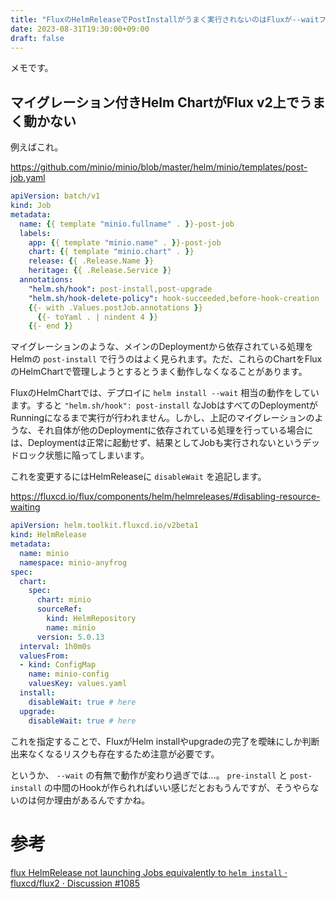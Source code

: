 ```yaml
---
title: "FluxのHelmReleaseでPostInstallがうまく実行されないのはFluxが--waitフラグを付けてるから"
date: 2023-08-31T19:30:00+09:00
draft: false
---
```


メモです。

## マイグレーション付きHelm ChartがFlux v2上でうまく動かない

例えばこれ。

https://github.com/minio/minio/blob/master/helm/minio/templates/post-job.yaml

```yaml
apiVersion: batch/v1
kind: Job
metadata:
  name: {{ template "minio.fullname" . }}-post-job
  labels:
    app: {{ template "minio.name" . }}-post-job
    chart: {{ template "minio.chart" . }}
    release: {{ .Release.Name }}
    heritage: {{ .Release.Service }}
  annotations:
    "helm.sh/hook": post-install,post-upgrade
    "helm.sh/hook-delete-policy": hook-succeeded,before-hook-creation
    {{- with .Values.postJob.annotations }}
      {{- toYaml . | nindent 4 }}
    {{- end }}
```

マイグレーションのような、メインのDeploymentから依存されている処理をHelmの `post-install` で行うのはよく見られます。ただ、これらのChartをFluxのHelmChartで管理しようとするとうまく動作しなくなることがあります。

FluxのHelmChartでは、デプロイに `helm install --wait` 相当の動作をしています。すると `"helm.sh/hook": post-install` なJobはすべてのDeploymentがRunningになるまで実行が行われません。しかし、上記のマイグレーションのような、それ自体が他のDeploymentに依存されている処理を行っている場合には、Deploymentは正常に起動せず、結果としてJobも実行されないというデッドロック状態に陥ってしまいます。

これを変更するにはHelmReleaseに `disableWait` を追記します。

https://fluxcd.io/flux/components/helm/helmreleases/#disabling-resource-waiting

```yaml
apiVersion: helm.toolkit.fluxcd.io/v2beta1
kind: HelmRelease
metadata:
  name: minio
  namespace: minio-anyfrog
spec:
  chart:
    spec:
      chart: minio
      sourceRef:
        kind: HelmRepository
        name: minio
      version: 5.0.13
  interval: 1h0m0s
  valuesFrom:
  - kind: ConfigMap
    name: minio-config
    valuesKey: values.yaml
  install:
    disableWait: true # here
  upgrade:
    disableWait: true # here
```

これを指定することで、FluxがHelm installやupgradeの完了を曖昧にしか判断出来なくなるリスクも存在するため注意が必要です。

というか、 `--wait` の有無で動作が変わり過ぎでは...。 `pre-install` と `post-install` の中間のHookが作られればいい感じだとおもうんですが、そうやらないのは何か理由があるんですかね。

# 参考

[flux HelmRelease not launching Jobs equivalently to `helm install` · fluxcd/flux2 · Discussion #1085](https://github.com/fluxcd/flux2/discussions/1085)

